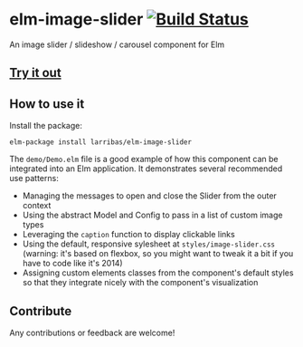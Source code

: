 # elm-image-slider [![Build Status](https://travis-ci.org/larribas/elm-image-slider.svg?branch=master)](https://travis-ci.org/larribas/elm-image-slider)
An image slider / slideshow / carousel component for Elm


## [Try it out](https://larribas.github.io/elm-image-slider/)

## How to use it

Install the package:

```
elm-package install larribas/elm-image-slider
```

The `demo/Demo.elm` file is a good example of how this component can be integrated into an Elm application. It demonstrates several recommended use patterns:

* Managing the messages to open and close the Slider from the outer context
* Using the abstract Model and Config to pass in a list of custom image types
* Leveraging the `caption` function to display clickable links
* Using the default, responsive sylesheet at `styles/image-slider.css` (warning: it's based on flexbox, so you might want to tweak it a bit if you have to code like it's 2014)
* Assigning custom elements classes from the component's default styles so that they integrate nicely with the component's visualization



## Contribute

Any contributions or feedback are welcome!
